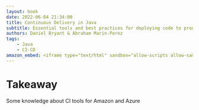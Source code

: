 ```yaml
---
layout: book
date: 2022-06-04 21:34:00
title: Continuous Delivery in Java
subtitle: Essential tools and best practices for deploying code to production
authors: Daniel Bryant & Abraham Marin-Perez
tags:
    - Java
    - CI-CD
amazon_embed: <iframe type="text/html" sandbox="allow-scripts allow-same-origin allow-popups" width="336" height="550" frameborder="0" allowfullscreen style="max-width:100%" src="https://read.amazon.co.uk/kp/card?asin=B07KFQ99CT&preview=inline&linkCode=kpe&ref_=cm_sw_r_kb_dp_BGXQVHASEJNK36JPVMWT" ></iframe>
---
```


# Takeaway

Some knowledge about CI tools for Amazon and Azure

